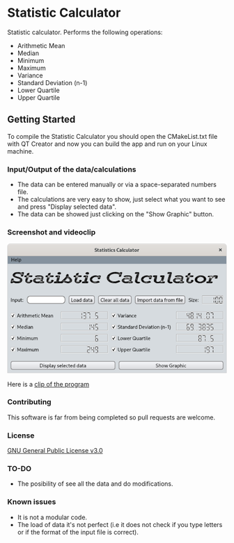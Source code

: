 # Statistic Calculator
Statistic calculator.
Performs the following operations:
* Arithmetic Mean
* Median
* Minimum
* Maximum
* Variance
* Standard Deviation (n-1)
* Lower Quartile
* Upper Quartile

## Getting Started
To compile the Statistic Calculator you should open the CMakeList.txt file with QT Creator and now you can build the app and run on your Linux machine.

### Input/Output of the data/calculations
* The data can be entered manually or via a space-separated numbers file.
* The calculations are very easy to show, just select what you want to see and press "Display selected data".
* The data can be showed just clicking on the "Show Graphic" button.

### Screenshot and videoclip
![Screenshot](https://github.com/ignabelitzky/statistic-calculator/blob/main/statistic-calculator/images/screenshots/screenshot_img1.png)

Here is a [clip of the program](https://youtu.be/ogZXb6MJNU0)

### Contributing
This software is far from being completed so pull requests are welcome.

### License
[GNU General Public License v3.0](https://www.gnu.org/licenses/gpl-3.0.html)

### TO-DO
- The posibility of see all the data and do modifications.

### Known issues
- It is not a modular code.
- The load of data it's not perfect (i.e it does not check if you type letters or if the format of the input file is correct).
